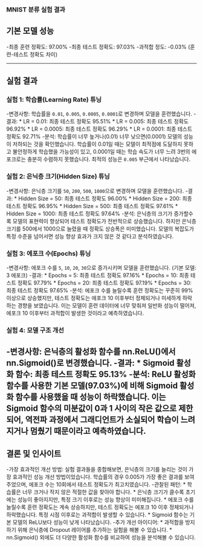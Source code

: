 
### MNIST 분류 실험 결과


## 기본 모델 성능

-최종 훈련 정확도: 97.00%
-최종 테스트 정확도: 97.03%
-과적합 정도: -0.03% (훈련-테스트 정확도 차이)

---

## 실험 결과

### 실험 1: 학습률(Learning Rate) 튜닝

-변경사항: 학습률을 `0.01`, `0.005`, `0.0005`, `0.0001`로 변경하며 모델을 훈련했습니다.
-결과:
    * LR = 0.01: 최종 테스트 정확도 95.51%
    * LR = 0.005: 최종 테스트 정확도 96.92%
    * LR = 0.0005: 최종 테스트 정확도 96.29%
    * LR = 0.0001: 최종 테스트 정확도 92.71%
-분석: 학습률이 너무 높거나(0.01) 너무 낮으면(0.0001) 모델의 성능이 저하되는 것을 확인했습니다. 학습률이 0.01일 때는 모델이 최적점에 도달하지 못하고 불안정하게 학습했을 가능성이 있고, 0.0001일 때는 학습 속도가 너무 느려 3번의 에포크로는 충분히 수렴하지 못했습니다. 최적의 성능은 `0.005` 부근에서 나타났습니다.

### 실험 2: 은닉층 크기(Hidden Size) 튜닝

-변경사항: 은닉층 크기를 `50`, `200`, `500`, `1000`으로 변경하며 모델을 훈련했습니다.
-결과:
    * Hidden Size = 50: 최종 테스트 정확도 96.00%
    * Hidden Size = 200: 최종 테스트 정확도 96.95%
    * Hidden Size = 500: 최종 테스트 정확도 97.61%
    * Hidden Size = 1000: 최종 테스트 정확도 97.64%
-분석: 은닉층의 크기가 증가할수록 모델의 표현력이 향상되어 테스트 정확도가 전반적으로 상승했습니다. 하지만 은닉층 크기를 500에서 1000으로 늘렸을 때 정확도 상승폭은 미미했습니다. 모델의 복잡도가 특정 수준을 넘어서면 성능 향상 효과가 크지 않은 것 같다고 분석하였습니다.

### 실험 3: 에포크 수(Epochs) 튜닝

-변경사항: 에포크 수를 `5`, `10`, `20`, `30`으로 증가시키며 모델을 훈련했습니다. (기본 모델: 3 에포크)
-결과:
    * Epochs = 5: 최종 테스트 정확도 97.16%
    * Epochs = 10: 최종 테스트 정확도 97.79%
    * Epochs = 20: 최종 테스트 정확도 97.19%
    * Epochs = 30: 최종 테스트 정확도 97.65%
-분석: 에포크 수를 늘릴수록 훈련 정확도는 꾸준히 99% 이상으로 상승했지만, 테스트 정확도는 에포크 10 이후부터 정체되거나 미세하게 하락하는 경향을 보였습니다. 이는 모델이 훈련 데이터에 너무 맞춰져 일반화 성능이 떨어져, 에포크 10 이후부터 과적합이 발생한 것이라고 예측하였습니다.

### 실험 4: 모델 구조 개선

-변경사항: 은닉층의 활성화 함수를 nn.ReLU()에서 nn.Sigmoid()로 변경했습니다.
-결과:
    * Sigmoid 활성화 함수: 최종 테스트 정확도 95.13%
-분석: ReLU 활성화 함수를 사용한 기본 모델(97.03%)에 비해 Sigmoid 활성화 함수를 사용했을 때 성능이 하락했습니다. 이는 Sigmoid 함수의 미분값이 0과 1 사이의 작은 값으로 제한되어, 역전파 과정에서 그래디언트가 소실되어 학습이 느려지거나 멈췄기 때문이라고 예측하였습니다. 
---

## 결론 및 인사이트

-가장 효과적인 개선 방법: 실험 결과들을 종합해보면, 은닉층의 크기를 늘리는 것이 가장 효과적인 성능 개선 방법이었습니다. 학습률의 경우 0.005가 가장 좋은 결과를 보여주었으며, 에포크 수는 10회에서 테스트 정확도가 최고치였습니다.
-관찰된 패턴:
    * 학습률은 너무 크거나 작지 않은 적절한 값을 찾아야 합니다.
    * 은닉층 크기가 클수록 초기에는 성능이 좋아지지만, 특정 크기 이후로는 성능 향상이 미미해집니다.
    * 에포크 수를 늘릴수록 훈련 정확도는 계속 상승하지만, 테스트 정확도는 에포크 10 이후 정체되거나 하락했습니다. 특정 시점 이후로는    과적합이 발생할 수 있습니다.
    * Sigmoid 함수는 기본 모델의 ReLU보다 성능이 낮게 나타났습니다.
-추가 개선 아이디어:
    * 과적합을 방지하기 위해 은닉층에 Dropout 레이어를 추가하는 실험을 해볼 수 있습니다.
    * nn.Sigmoid() 외에도 더 다양한 활성화 함수를 비교하여 성능을 분석해볼 수 있습니다.
    